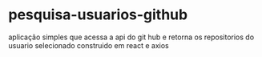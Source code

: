 # pesquisa-usuarios-github

aplicação simples que acessa a api do git hub e retorna os repositorios do usuario selecionado
construido em react e axios
